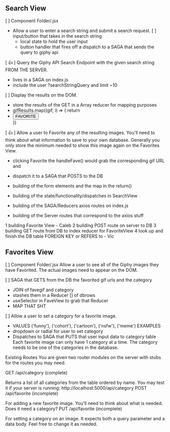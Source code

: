 ## Search View
[ ] Component Folder/.jsx

- Allow a user to enter a search string and submit a search request.
[ ] input/button that takes in the search string
  - local state to hold the user input
  - button handler that fires off a dispatch to a SAGA that sends the query to giphy api

[ 👍 ] Query the Giphy API Search Endpoint with the given search string FROM THE SERVER.
  - lives in a SAGA on index.js
  - include the user ?searchStringQuery and limit ~10
  
[ ] Display the results on the DOM.
  - store the results of the GET in a Array reducer for mapping purposes
  - gifResults.map((gif, i) => {
    return <li key={i}><img gif.url><button onClick={handleFave}>FAVORITE</button></li>
  })

[ 👍 ] Allow a user to Favorite any of the resulting images. You'll need to think about what information to save to your own database. Generally you only store the minimum needed to show this image again on the Favorites View.
  - clicking Favorite the handleFave() would grab the corresponding gif URL and
  - dispatch it to a SAGA that POSTS to the DB

- building of the form elements and the map in the return()
- building of the state/functionality/dispatches in SearchView
- building of the SAGA/Reducers axios routes on index.js
- building of the Server routes that correspond to the axios stuff

1 building Favorite View - Caleb
2 building POST route on server to DB
3 building GET route from DB to index reducer for FavoriteView
4 look up and finish the DB table FOREIGN KEY or REFERS to - Vic

## Favorites View
[ ] Component Folder/.jsx
Allow a user to see all of the Giphy images they have Favorited. The actual images need to appear on the DOM.

[ ] SAGA that GETS from the DB the favorited gif urls and the category
  - JOIN of favegif and category
 - stashes them in a Reducer [] of dbrows
 - useSelector in FaveView to grab that Reducer
 - MAP THAT SHT

[ ] Allow a user to set a category for a favorite image.
  - VALUES ('funny'), ('cohort'), ('cartoon'), ('nsfw'), ('meme') EXAMPLES
  - dropdown or radial for user to set category 
  - Dispatches to SAGA that PUTS that user input data to category table
Each favorite image can only have 1 category at a time.
The category needs to be one of the categories in the database.


Existing Routes
You are given two router modules on the server with stubs for the routes you may need.

GET /api/category (complete)

Returns a list of all categories from the table ordered by name. You may test it if your server is running: http://localhost:5000/api/category
POST /api/favorite (incomplete)

For adding a new favorite image. You'll need to think about what is needed. Does it need a category?
PUT /api/favorite (incomplete)

For setting a category on an image. It expects both a query parameter and a data body. Feel free to change it as needed.
